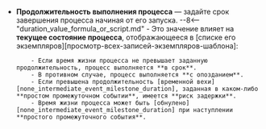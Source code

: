- **Продолжительность выполнения процесса** — задайте срок завершения процесса начиная от его запуска.
      --8<-- "duration_value_formula_or_script.md"
      - Это значение влияет на **текущее состояние процесса**, отображающееся в [списке его экземпляров][просмотр-всех-записей-экземпляров-шаблона]:

          - Если время жизни процесса не превышает заданную продолжительность, процесс выполняется **в срок**.
          - В противном случае, процесс выполняется **с опозданием**.
          - Если превышена продолжительность [временной вехи][none_intermediate_event_milestone_duration], заданная в каком-либо **простом промежуточном событии**, имеется **риск задержки**.
          - Время жизни процесса может быть [обнулено][none_intermediate_event_milestone_duration] при наступлении **простого промежуточного события**.
